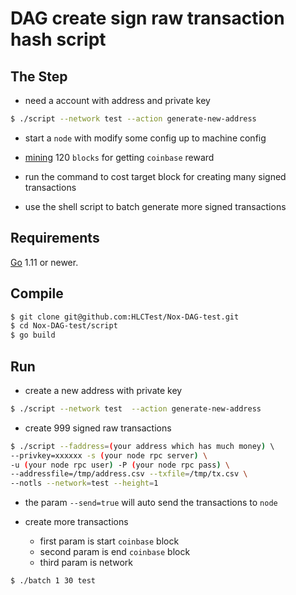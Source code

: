 # DAG create sign raw transaction hash script

## The Step

+ need a account with address and private key
```bash
$ ./script --network test --action generate-new-address
```   
+ start a `node` with modify some config up to machine config

+ [mining](https://github.com/HLCTest/hlc-miner) 120 `blocks` for getting `coinbase` reward

+ run the command to cost target block for creating many signed transactions

+ use the shell script to batch generate more signed transactions


## Requirements

[Go](http://golang.org) 1.11 or newer.

## Compile
    
```bash
$ git clone git@github.com:HLCTest/Nox-DAG-test.git
$ cd Nox-DAG-test/script
$ go build
```    
    
    
## Run
- create a new address with private key
```bash
$ ./script --network test  --action generate-new-address
```
- create 999 signed raw transactions
```bash
$ ./script --faddress=(your address which has much money) \ 
--privkey=xxxxxx -s (your node rpc server) \
-u (your node rpc user) -P (your node rpc pass) \
--addressfile=/tmp/address.csv --txfile=/tmp/tx.csv \
--notls --network=test --height=1
```
- the param `--send=true` will auto send the transactions to `node`
    
- create more transactions
    - first param is start `coinbase` block 
    - second param is end `coinbase` block 
    - third param is network
```bash
$ ./batch 1 30 test
```